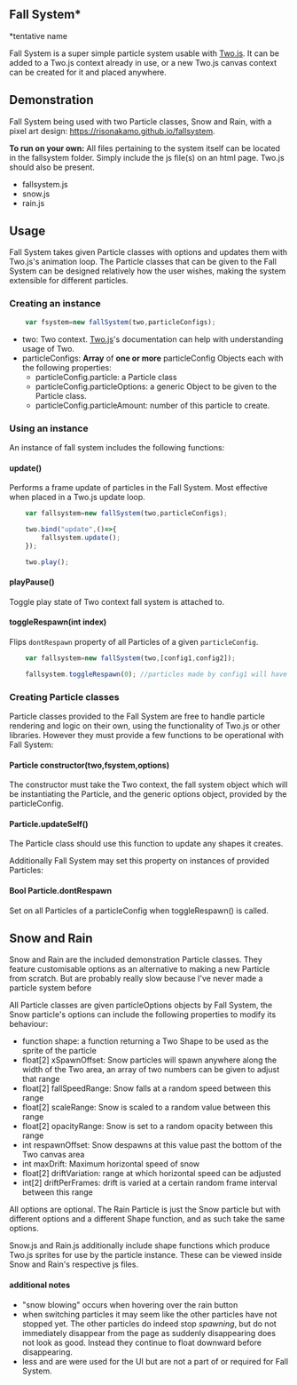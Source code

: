 ## Fall System*
*tentative name

Fall System is a super simple particle system usable with [Two.js](https://two.js.org/). It can be added to a Two.js context already in use, or a new Two.js canvas context can be created for it and placed anywhere.

## Demonstration
Fall System being used with two Particle classes, Snow and Rain, with a pixel art design:
https://risonakamo.github.io/fallsystem.

**To run on your own:** All files pertaining to the system itself can be located in the fallsystem folder. Simply include the js file(s) on an html page. Two.js should also be present.
- fallsystem.js
- snow.js
- rain.js

## Usage
Fall System takes given Particle classes with options and updates them with Two.js's animation loop. The Particle classes that can be given to the Fall System can be designed relatively how the user wishes, making the system extensible for different particles.

### Creating an instance
```javascript
    var fsystem=new fallSystem(two,particleConfigs);
```
- two: Two context. [Two.js](https://two.js.org/)'s documentation can help with understanding usage of Two.
- particleConfigs: **Array** of **one or more** particleConfig Objects each with the following properties:
    - particleConfig.particle: a Particle class
    - particleConfig.particleOptions: a generic Object to be given to the Particle class.
    - particleConfig.particleAmount: number of this particle to create.

### Using an instance
An instance of fall system includes the following functions:

#### update()
Performs a frame update of particles in the Fall System. Most effective when placed in a Two.js update loop.
```javascript
    var fallsystem=new fallSystem(two,particleConfigs);

    two.bind("update",()=>{
        fallsystem.update();
    });

    two.play();
```

#### playPause()
Toggle play state of Two context fall system is attached to.

#### toggleRespawn(int index)
Flips `dontRespawn` property of all Particles of a given `particleConfig`.
```javascript
    var fallsystem=new fallSystem(two,[config1,config2]);

    fallsystem.toggleRespawn(0); //particles made by config1 will have their "dontRespawn" property toggled
```

### Creating Particle classes
Particle classes provided to the Fall System are free to handle particle rendering and logic on their own, using the functionality of Two.js or other libraries. However they must provide a few functions to be operational with Fall System:

#### Particle constructor(two,fsystem,options)
The constructor must take the Two context, the fall system object which will be instantiating the Particle,  and the generic options object, provided by the particleConfig.

#### Particle.updateSelf()
The Particle class should use this function to update any shapes it creates.

Additionally Fall System may set this property on instances of provided Particles:

#### Bool Particle.dontRespawn
Set on all Particles of a particleConfig when toggleRespawn() is called.

## Snow and Rain
Snow and Rain are the included demonstration Particle classes. They feature customisable options as an alternative to making a new Particle from scratch. But are probably really slow because I've never made a particle system before

All Particle classes are given particleOptions objects by Fall System, the Snow particle's options can include the following properties to modify its behaviour:
- function shape: a function returning a Two Shape to be used as the sprite of the particle
- float[2] xSpawnOffset: Snow particles will spawn anywhere along the width of the Two area, an array of two numbers can be given to adjust that range
- float[2] fallSpeedRange: Snow falls at a random speed between this range
- float[2] scaleRange: Snow is scaled to a random value between this range
- float[2] opacityRange: Snow is set to a random opacity between this range
- int respawnOffset: Snow despawns at this value past the bottom of the Two canvas area
- int maxDrift: Maximum horizontal speed of snow
- float[2] driftVariation: range at which horizontal speed can be adjusted
- int[2] driftPerFrames: drift is varied at a certain random frame interval between this range

All options are optional. The Rain Particle is just the Snow particle but with different options and a different Shape function, and as such take the same options.

Snow.js and Rain.js additionally include shape functions which produce Two.js sprites for use by the particle instance. These can be viewed inside Snow and Rain's respective js files.

#### additional notes
- "snow blowing" occurs when hovering over the rain button
- when switching particles it may seem like the other particles have not stopped yet. The other particles do indeed stop *spawning*, but do not immediately disappear from the page as suddenly disappearing does not look as good. Instead they continue to float downward before disappearing.
- less and are were used for the UI but are not a part of or required for Fall System.